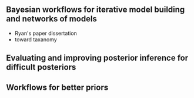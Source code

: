 ## Bayesian workflows for iterative model building and networks of models
- Ryan's paper dissertation 
- toward taxanomy

## Evaluating and improving posterior inference for difficult posteriors


## Workflows for better priors